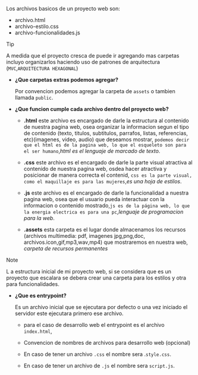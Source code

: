 Los archivos basicos de un proyecto web son:
- archivo.html
- archivo-estilo.css
- archivo-funcionalidades.js

> [!TIP]
> A medida que el proyecto cresca de puede ir agregando mas carpetas  incluyo organizarlos haciendo uso de patrones de arquitectura (`MVC`,`ARQUITECTURA HEXAGONAL`)

- **¿Que carpetas extras podemos agregar?**
  
  Por convencion podemos agregar la carpeta  de `assets` o tambien llamada `public`.
- **¿Que funcion cumple cada archivo dentro del proyecto web?**
  
  - **.html** este archivo es encargado de darle la estructura al contenido  de nuestra pagina web, osea organizar la informacion segun el tipo de contenido (texto, titulos, subtitulos, parrafos, listas, referencias, etc)(imagenes, video, audio) que deseamos mostrar, `podemos decir que el html es de la pagina web, lo que el esqueleto son para el ser humano`,*html es el lenguaje de marcado de texto*.

  - **.css** este archivo es el encargado de darle la parte visual atractiva al contenido de nuestra pagina web, osdea hacer atractiva y posicionar de manera correcta el contenid, `css es la parte visual, como el maquillaje es para las mujeres`,*es una hoja de estilos*.

  - **.js** este archivo es el encargado de darle la funcionalidad a nuestra pagina web, osea que el usuario pueda interactuar con la informacion o contenido mostrado,`js es de la página web, lo que la energia electrica es para una pc`,*lenguaje de programacion para la web*.

  - **.assets** esta carpeta es el lugar donde almacenamos los recursos (archivos multimedia: pdf, imagenes jpg,png,doc, archivos.icon,gif,mp3,wav,mp4) que mostraremos en nuestra web, *carpeta de recursos permanentes*

> [!NOTE]
> L a estructura inicial de mi proyecto web, si se considera que es un proyecto que escalara se debera crear una carpeta para los estilos  y otra para funcionalidades.

- **¿Que es entrypoint?**
  
   Es un archivo inicial que se ejecutara por defecto  o una vez iniciado el servidor este ejecutara  primero ese archivo.

  - para el caso de desarrollo web el entrypoint es el archivo `index.html`,

  - Convencion de nombres de archivos para desarrollo web (opcional)

  - En caso de tener un archivo `.css` el nombre sera .`style.css`.

  - En caso de tener un archivo de `.js` el nombre sera `script.js`.  